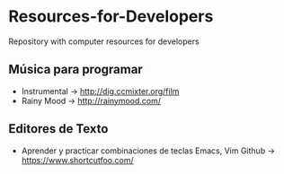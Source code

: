# Resources-for-Developers
Repository with computer resources for developers

## Música para programar
* Instrumental -> http://dig.ccmixter.org/film
* Rainy Mood -> http://rainymood.com/

## Editores de Texto
* Aprender y practicar combinaciones de teclas Emacs, Vim Github -> https://www.shortcutfoo.com/
